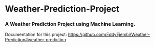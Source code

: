 # Weather-Prediction-Project
### A Weather Prediction Project using Machine Learning.
Documentation for this project: https://github.com/EddyEjembi/Weather-Prediction#weather-prediction
